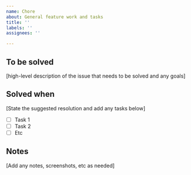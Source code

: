 ```yaml
---
name: Chore
about: General feature work and tasks
title: ''
labels: ''
assignees: ''

---
```


## To be solved

[high-level description of the issue that needs to be solved and any goals]

## Solved when

[State the suggested resolution and add any tasks below]

- [ ] Task 1
- [ ] Task 2
- [ ] Etc

## Notes

[Add any notes, screenshots, etc as needed]
